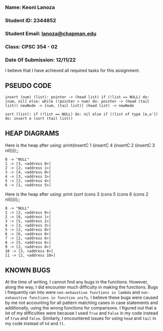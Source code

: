 ### Name: Keoni Lanoza
### Student ID: 2344852
### Student Email: lanoza@chapman.edu
### Class: CPSC 354 - 02
### Date Of Submission: 12/11/22

I believe that I have achieved all required tasks for this assignment. 

## PSEUDO CODE 
`insert (num) (list):
    pointer -> (head list)
    if (!list == NULL) do:
        [num, nil]
    else:
        while (!pointer > num) do:
            pointer -> (head (tail list))
        newNode -> [num, (tail list)]
        (head list) -> newNode`

`sort (list):
    if (!list == NULL) do:
        nil
    else if (!list of type [e,a']) do:
        insert e (sort (tail list))`

## HEAP DIAGRAMS
Here is the heap after using: print(insertC 1 (insertC 4 (insertC 2 (insertC 3 nil))));;

```
0 -> "NULL"
1 -> [3, <address 0>]
2 -> [2, <address 1>]
3 -> [4, <address 0>]
4 -> [3, <address 3>]
5 -> [2, <address 4>]
6 -> [1, <address 5>]
```

Here is the heap after using: print (sort (cons 3 (cons 5 (cons 6 (cons 2 nil)))));;
```
0 -> "NULL"
1 -> [2, <address 0>]
2 -> [6, <address 1>]
3 -> [5, <address 2>]
4 -> [3, <address 3>]
5 -> [2, <address 0>]
6 -> [6, <address 0>]
7 -> [2, <address 6>]
8 -> [5, <address 6>]
9 -> [2, <address 8>]
10 -> [3, <address 8>]
11 -> [2, <address 10>]
````

## KNOWN BUGS
At the time of writing, I cannot find any bugs in the functions. However, along the way, I did encounter much difficulty in making the functions. Bugs I frequently ran into were `non-exhaustive functions in lambda` and `non-exhaustive functions in function unify`. I believe these bugs were caused by me not accounting for all pattern matching cases in case statements and additionally, using the wrong functions for comparisons. I figured out that a lot of my difficulties were because I used `True` and `False` in my code instead of `true` and `false`. Similarly, I encountered issues for using `head` and `tail` in my code instead of `hd` and `tl`.

